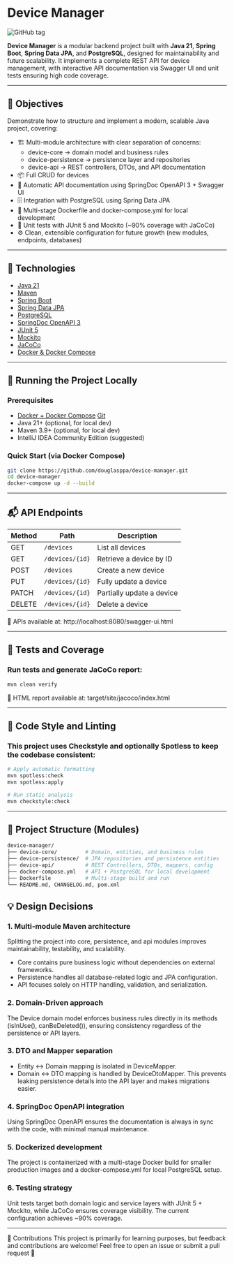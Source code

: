 # Device Manager

![GitHub tag](https://img.shields.io/github/v/tag/douglasppa/device-manager)

**Device Manager** is a modular backend project built with **Java 21**, **Spring Boot**, **Spring Data JPA**, and **PostgreSQL**, designed for maintainability and future scalability.
It implements a complete REST API for device management, with interactive API documentation via Swagger UI and unit tests ensuring high code coverage.

---

## 🌟 Objectives

Demonstrate how to structure and implement a modern, scalable Java project, covering:

- 🏗️ Multi-module architecture with clear separation of concerns:
  - device-core → domain model and business rules
  - device-persistence → persistence layer and repositories
  - device-api → REST controllers, DTOs, and API documentation
- 📦 Full CRUD for devices
- 📄 Automatic API documentation using SpringDoc OpenAPI 3 + Swagger UI
- 🗄️ Integration with PostgreSQL using Spring Data JPA
- 🐳 Multi-stage Dockerfile and docker-compose.yml for local development
- 🧪 Unit tests with JUnit 5 and Mockito (~90% coverage with JaCoCo)
- ⚙️ Clean, extensible configuration for future growth (new modules, endpoints, databases)

---

## 🧰 Technologies

- [Java 21](https://openjdk.org/projects/jdk/21/)
- [Maven](https://maven.apache.org/download.cgi)
- [Spring Boot](https://spring.io/projects/spring-boot)
- [Spring Data JPA](https://spring.io/projects/spring-data-jpa)
- [PostgreSQL](https://www.postgresql.org/)
- [SpringDoc OpenAPI 3](https://springdoc.org/)
- [JUnit 5](https://junit.org/junit5/)
- [Mockito](https://site.mockito.org/)
- [JaCoCo](https://www.jacoco.org/)
- [Docker & Docker Compose](https://docs.docker.com/compose/)

---

## 🚀 Running the Project Locally

### Prerequisites

- [Docker + Docker Compose](https://www.docker.com/)
[Git](https://git-scm.com/)
- Java 21+ (optional, for local dev)
- Maven 3.9+ (optional, for local dev)
- IntelliJ IDEA Community Edition (suggested)

### Quick Start (via Docker Compose)

```bash
git clone https://github.com/douglasppa/device-manager.git
cd device-manager
docker-compose up -d --build

```

---

## 📬 API Endpoints
| Method | Path            | Description               |
|--------| ----------------|---------------------------|
| GET    | `/devices`      | List all devices          |
| GET    | `/devices/{id}` | Retrieve a device by ID   |
| POST   | `/devices`      | Create a new device       |
| PUT    | `/devices/{id}` | Fully update a device     |
| PATCH  | `/devices/{id}` | Partially update a device |
| DELETE | `/devices/{id}` | Delete a device           |

🔗 APIs available at: http://localhost:8080/swagger-ui.html

---

## 🧪 Tests and Coverage

### Run tests and generate JaCoCo report:

```bash
mvn clean verify
```
🔗 HTML report available at: target/site/jacoco/index.html

---

## 🧹 Code Style and Linting

### This project uses Checkstyle and optionally Spotless to keep the codebase consistent:
```bash
# Apply automatic formatting
mvn spotless:check
mvn spotless:apply

# Run static analysis
mvn checkstyle:check
```
---

## 🔁 Project Structure (Modules)
```bash
device-manager/
├── device-core/         # Domain, entities, and business rules
├── device-persistence/  # JPA repositories and persistence entities
├── device-api/          # REST Controllers, DTOs, mappers, config
├── docker-compose.yml   # API + PostgreSQL for local development
├── Dockerfile           # Multi-stage build and run
└── README.md, CHANGELOG.md, pom.xml
```

## 💡 Design Decisions

### 1. Multi-module Maven architecture
Splitting the project into core, persistence, and api modules improves maintainability, testability, and scalability.
- Core contains pure business logic without dependencies on external frameworks.
- Persistence handles all database-related logic and JPA configuration.
- API focuses solely on HTTP handling, validation, and serialization.

### 2. Domain-Driven approach
The Device domain model enforces business rules directly in its methods (isInUse(), canBeDeleted()), ensuring consistency regardless of the persistence or API layers.

### 3. DTO and Mapper separation
- Entity ↔ Domain mapping is isolated in DeviceMapper.
- Domain ↔ DTO mapping is handled by DeviceDtoMapper.
This prevents leaking persistence details into the API layer and makes migrations easier.

### 4. SpringDoc OpenAPI integration
Using SpringDoc OpenAPI ensures the documentation is always in sync with the code, with minimal manual maintenance.

### 5. Dockerized development
The project is containerized with a multi-stage Docker build for smaller production images and a docker-compose.yml for local PostgreSQL setup.

### 6. Testing strategy
Unit tests target both domain logic and service layers with JUnit 5 + Mockito, while JaCoCo ensures coverage visibility. The current configuration achieves ~90% coverage.

---

🤝 Contributions
This project is primarily for learning purposes, but feedback and contributions are welcome!
Feel free to open an issue or submit a pull request 🚀